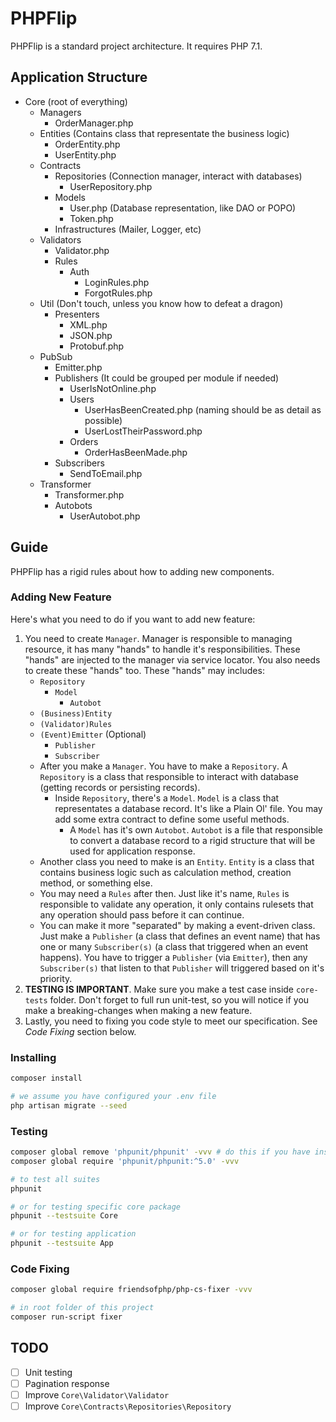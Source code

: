 # PHPFlip

PHPFlip is a standard project architecture. It requires PHP 7.1.

## Application Structure

- Core (root of everything)
    - Managers
        - OrderManager.php
    - Entities (Contains class that representate the business logic)
        - OrderEntity.php
        - UserEntity.php
    - Contracts
        - Repositories (Connection manager, interact with databases)
            - UserRepository.php
        - Models
            - User.php (Database representation, like DAO or POPO)
            - Token.php
        - Infrastructures (Mailer, Logger, etc)
    - Validators
        - Validator.php
        - Rules
            - Auth
                - LoginRules.php
                - ForgotRules.php
    - Util (Don't touch, unless you know how to defeat a dragon)
        - Presenters
            - XML.php
            - JSON.php
            - Protobuf.php
    - PubSub
        - Emitter.php
        - Publishers (It could be grouped per module if needed)
            - UserIsNotOnline.php
            - Users
                - UserHasBeenCreated.php (naming should be as detail as possible)
                - UserLostTheirPassword.php
            - Orders
                - OrderHasBeenMade.php
        - Subscribers
            - SendToEmail.php
    - Transformer
        - Transformer.php
        - Autobots
            - UserAutobot.php

## Guide

PHPFlip has a rigid rules about how to adding new components.

### Adding New Feature

Here's what you need to do if you want to add new feature:

1. You need to create `Manager`. Manager is responsible to managing resource, it has many "hands" to handle it's responsibilities. These "hands" are injected to the manager via service locator. You also needs to create these "hands" too. These "hands" may includes:
    - `Repository`
        - `Model`
            - `Autobot`
    - `(Business)Entity`
    - `(Validator)Rules`
    - `(Event)Emitter` (Optional)
        - `Publisher`
        - `Subscriber`
    - After you make a `Manager`. You have to make a `Repository`. A `Repository` is a class that responsible to interact with database (getting records or persisting records).
        - Inside `Repository`, there's a `Model`. `Model` is a class that representates a database record. It's like a Plain Ol' file. You may add some extra contract to define some useful methods.
            - A `Model` has it's own `Autobot`. `Autobot` is a file that responsible to convert a database record to a rigid structure that will be used for application response.
    - Another class you need to make is an `Entity`. `Entity` is a class that contains business logic such as calculation method, creation method, or something else.
    - You may need a `Rules` after then. Just like it's name, `Rules` is responsible to validate any operation, it only contains rulesets that any operation should pass before it can continue.
    - You can make it more "separated" by making a event-driven class. Just make a `Publisher` (a class that defines an event name) that has one or many `Subscriber(s)` (a class that triggered when an event happens). You have to trigger a `Publisher` (via `Emitter`), then any `Subscriber(s)` that listen to that `Publisher` will triggered based on it's priority.
2. **TESTING IS IMPORTANT**. Make sure you make a test case inside `core-tests` folder. Don't forget to full run unit-test, so you will notice if you make a breaking-changes when making a new feature.
3. Lastly, you need to fixing you code style to meet our specification. See *Code Fixing* section below.

### Installing

```sh
composer install

# we assume you have configured your .env file
php artisan migrate --seed
```

### Testing

```sh
composer global remove 'phpunit/phpunit' -vvv # do this if you have installed phpunit which not in version 5.0.*
composer global require 'phpunit/phpunit:^5.0' -vvv

# to test all suites
phpunit

# or for testing specific core package
phpunit --testsuite Core

# or for testing application
phpunit --testsuite App
```

### Code Fixing

```sh
composer global require friendsofphp/php-cs-fixer -vvv

# in root folder of this project
composer run-script fixer
```

## TODO

- [ ] Unit testing
- [ ] Pagination response
- [ ] Improve `Core\Validator\Validator`
- [ ] Improve `Core\Contracts\Repositories\Repository`
